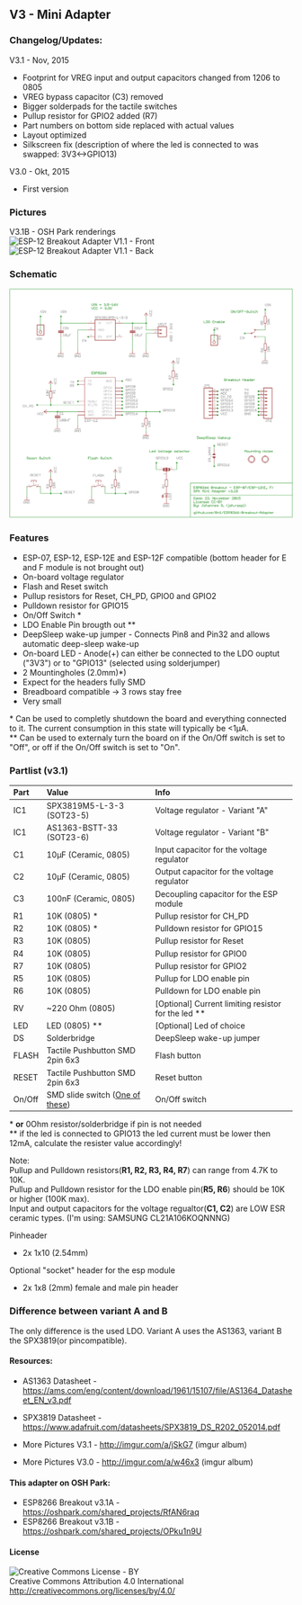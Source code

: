 ## V3 - Mini Adapter

### Changelog/Updates: <br />

V3.1 - Nov, 2015
- Footprint for VREG input and output capacitors changed from 1206 to 0805
- VREG bypass capacitor (C3) removed
- Bigger solderpads for the tactile switches
- Pullup resistor for GPIO2 added (R7)
- Part numbers on bottom side replaced with actual values
- Layout optimized
- Silkscreen fix (description of where the led is connected to was swapped: 3V3<->GPIO13)

V3.0 - Okt, 2015
- First version

### Pictures
V3.1B - OSH Park renderings<br />
<img src="https://644db4de3505c40a0444-327723bce298e3ff5813fb42baeefbaa.ssl.cf1.rackcdn.com/ada2986226837bb70db97c0850a03c31.png" width="300" alt="ESP-12 Breakout Adapter V1.1 - Front" />&nbsp;
<img src="https://644db4de3505c40a0444-327723bce298e3ff5813fb42baeefbaa.ssl.cf1.rackcdn.com/8ab8bf034a2089dc2fbfab833ebf3101.png" width="300" alt="ESP-12 Breakout Adapter V1.1 - Back" />
<br />
### Schematic
<img src="https://raw.githubusercontent.com/8n1/ESP8266-Breakout-Adapter/master/Breakout%20Adapter%20v3/ESP%20Breakout%20Adapter%20v3.1B%20-%20SPX3819%20-%20Mini/ESP%20Breakout%20Adapter%20-%20v3_1B%20-%20SPX3819%20-%20Mini_sch.png" width="600" alt="ESP-12 Breakout Adapter V3.1 - Schematic" />


### Features
* ESP-07, ESP-12, ESP-12E and ESP-12F compatible (bottom header for E and F module is not brought out)
* On-board voltage regulator
* Flash and Reset switch
* Pullup resistors for Reset, CH_PD, GPIO0 and GPIO2
* Pulldown resistor for GPIO15
* On/Off Switch *
* LDO Enable Pin brougth out **
* DeepSleep wake-up jumper - Connects Pin8 and Pin32 and allows automatic deep-sleep wake-up
* On-board LED - Anode(+) can either be connected to the LDO ouptut ("3V3") or to "GPIO13" (selected using solderjumper)
* 2 Mountingholes (2.0mm)*)
* Expect for the headers fully SMD
* Breadboard compatible -> 3 rows stay free
* Very small

\* Can be used to completly shutdown the board and everything connected to it. The current consumption in this state will typically be &lt;1µA.  
\** Can be used to externaly turn the board on if the On/Off switch is set to "Off", or off if the On/Off switch is set to "On".

### Partlist (v3.1)
| Part  | Value                     | Info                |
|:------|:--------------------------|:--------------------|
| IC1   | SPX3819M5-L-3-3 (SOT23-5) | Voltage regulator - Variant "A" |
| IC1   | AS1363-BSTT-33 (SOT23-6)  | Voltage regulator - Variant "B" |
| C1    | 10µF (Ceramic, 0805)      | Input capacitor for the voltage regulator |
| C2    | 10µF (Ceramic, 0805)      | Output capacitor for the voltage regulator |
| C3    | 100nF (Ceramic, 0805)     | Decoupling capacitor for the ESP module |
| R1    | 10K (0805) *              | Pullup resistor for CH_PD |
| R2    | 10K (0805) *              | Pulldown resistor for GPIO15 |
| R3    | 10K (0805)                | Pullup resistor for Reset |
| R4    | 10K (0805)                | Pullup resistor for GPIO0 |
| R7    | 10K (0805)                | Pullup resistor for GPIO2 |
| R5    | 10K (0805)                | Pullup for LDO enable pin |
| R6    | 10K (0805)                | Pulldown for LDO enable pin |
| RV    | ~220 Ohm (0805)           | [Optional] Current limiting resistor for the led ** |
| LED   | LED (0805) **             | [Optional] Led of choice |
| DS    | Solderbridge       | DeepSleep wake-up jumper |
| FLASH | Tactile Pushbutton SMD 2pin 6x3       | Flash button |
| RESET | Tactile Pushbutton SMD 2pin 6x3       | Reset button |
| On/Off | SMD slide switch (<a href="http://www.ebay.at/itm/20PCS-Mini-Slide-Power-Off-On-Panel-PCB-MINI-SMD-Solder-Switch-SPM-/120731615109">One of these</a>)       | On/Off switch |

\* **or** 0Ohm resistor/solderbridge if pin is not needed<br /> 
\** if the led is connected to GPIO13 the led current must be lower then 12mA, calculate the resister value accordingly!

Note:  
Pullup and Pulldown resistors(**R1, R2, R3, R4, R7**)  can range from 4.7K to 10K.  
Pullup and Pulldown resistor for the LDO enable pin(**R5, R6**) should be 10K or higher (100K max).  
Input and output capacitors for the voltage regualtor(**C1, C2**) are LOW ESR ceramic types. (I'm using: SAMSUNG CL21A106KOQNNNG)  

Pinheader
* 2x 1x10 (2.54mm)

Optional "socket" header for the esp module
* 2x 1x8 (2mm) female and male pin header

### Difference between variant A and B
The only difference is the used LDO. Variant A uses the AS1363, variant B the SPX3819(or pincompatible).

#### Resources:
- AS1363 Datasheet - https://ams.com/eng/content/download/1961/15107/file/AS1364_Datasheet_EN_v3.pdf
- SPX3819 Datasheet - https://www.adafruit.com/datasheets/SPX3819_DS_R202_052014.pdf

- More Pictures V3.1 - http://imgur.com/a/jSkG7 (imgur album)
- More Pictures V3.0 - http://imgur.com/a/w46x3 (imgur album)

#### This adapter on OSH Park:
- ESP8266 Breakout v3.1A - https://oshpark.com/shared_projects/RfAN6raq
- ESP8266 Breakout v3.1B - https://oshpark.com/shared_projects/OPku1n9U

#### License
<img src="http://mirrors.creativecommons.org/presskit/buttons/88x31/png/by.png" alt="Creative Commons License - BY" /><br />
Creative Commons Attribution 4.0 International<br />
http://creativecommons.org/licenses/by/4.0/
